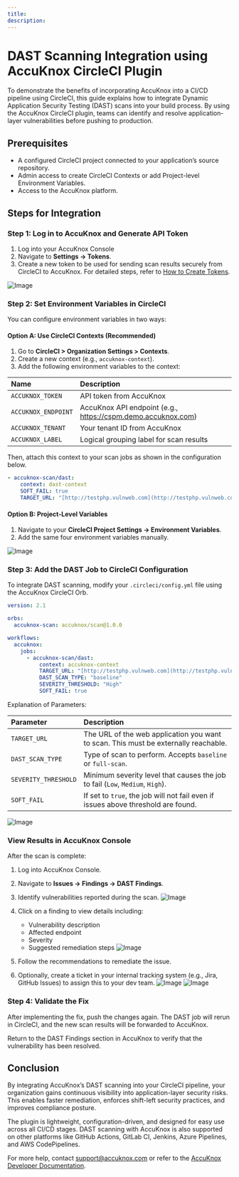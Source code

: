 ```yaml
---
title:
description:
---
```


# DAST Scanning Integration using AccuKnox CircleCI Plugin

To demonstrate the benefits of incorporating AccuKnox into a CI/CD pipeline using CircleCI, this guide explains how to integrate Dynamic Application Security Testing (DAST) scans into your build process. By using the AccuKnox CircleCI plugin, teams can identify and resolve application-layer vulnerabilities before pushing to production.

## Prerequisites

- A configured CircleCI project connected to your application’s source repository.
- Admin access to create CircleCI Contexts or add Project-level Environment Variables.
- Access to the AccuKnox platform.

## Steps for Integration

### Step 1: Log in to AccuKnox and Generate API Token

1.  Log into your AccuKnox Console
2.  Navigate to **Settings → Tokens**.
3.  Create a new token to be used for sending scan results securely from CircleCI to AccuKnox. For detailed steps, refer to [How to Create Tokens](https://help.accuknox.com/how-to/how-to-create-tokens/).

![Image](./images/circleci-dast/1.png)

### Step 2: Set Environment Variables in CircleCI

You can configure environment variables in two ways:

#### Option A: Use CircleCI Contexts (Recommended)

1.  Go to **CircleCI > Organization Settings > Contexts**.
2.  Create a new context (e.g., `accuknox-context`).
3.  Add the following environment variables to the context:

| Name                | Description                                                    |
| :------------------ | :------------------------------------------------------------- |
| `ACCUKNOX_TOKEN`    | API token from AccuKnox                                        |
| `ACCUKNOX_ENDPOINT` | AccuKnox API endpoint (e.g., <https://cspm.demo.accuknox.com>) |
| `ACCUKNOX_TENANT`   | Your tenant ID from AccuKnox                                   |
| `ACCUKNOX_LABEL`    | Logical grouping label for scan results                        |

Then, attach this context to your scan jobs as shown in the configuration below.

```yaml
- accuknox-scan/dast:
    context: dast-context
    SOFT_FAIL: true
    TARGET_URL: "[http://testphp.vulnweb.com](http://testphp.vulnweb.com)"
```

#### Option B: Project-Level Variables

1.  Navigate to your **CircleCI Project Settings → Environment Variables**.
2.  Add the same four environment variables manually.

![Image](./images/circleci-dast/2.png)

### Step 3: Add the DAST Job to CircleCI Configuration

To integrate DAST scanning, modify your `.circleci/config.yml` file using the AccuKnox CircleCI Orb.

```yaml
version: 2.1

orbs:
  accuknox-scan: accuknox/scan@1.0.0

workflows:
  accuknox:
    jobs:
      - accuknox-scan/dast:
          context: accuknox-context
          TARGET_URL: "[http://testphp.vulnweb.com](http://testphp.vulnweb.com)"
          DAST_SCAN_TYPE: "baseline"
          SEVERITY_THRESHOLD: "High"
          SOFT_FAIL: true
```

Explanation of Parameters:

| Parameter            | Description                                                                         |
| :------------------- | :---------------------------------------------------------------------------------- |
| `TARGET_URL`         | The URL of the web application you want to scan. This must be externally reachable. |
| `DAST_SCAN_TYPE`     | Type of scan to perform. Accepts `baseline` or `full-scan`.                         |
| `SEVERITY_THRESHOLD` | Minimum severity level that causes the job to fail (`Low`, `Medium`, `High`).       |
| `SOFT_FAIL`          | If set to `true`, the job will not fail even if issues above threshold are found.   |

![Image](./images/circleci-dast/3.png)

### View Results in AccuKnox Console

After the scan is complete:

1. Log into AccuKnox Console.
2. Navigate to **Issues → Findings → DAST Findings**.
3. Identify vulnerabilities reported during the scan.
![Image](./images/circleci-dast/4.png)

4. Click on a finding to view details including:
   - Vulnerability description
   - Affected endpoint
   - Severity
   - Suggested remediation steps
![Image](./images/circleci-dast/5.png)

5. Follow the recommendations to remediate the issue.
6. Optionally, create a ticket in your internal tracking system (e.g., Jira, GitHub Issues) to assign this to your dev team.
![Image](./images/circleci-dast/6.png)
![Image](./images/circleci-dast/7.png)

### Step 4: Validate the Fix

After implementing the fix, push the changes again. The DAST job will rerun in CircleCI, and the new scan results will be forwarded to AccuKnox.

Return to the DAST Findings section in AccuKnox to verify that the vulnerability has been resolved.

## Conclusion

By integrating AccuKnox’s DAST scanning into your CircleCI pipeline, your organization gains continuous visibility into application-layer security risks. This enables faster remediation, enforces shift-left security practices, and improves compliance posture.

The plugin is lightweight, configuration-driven, and designed for easy use across all CI/CD stages. DAST scanning with AccuKnox is also supported on other platforms like GitHub Actions, GitLab CI, Jenkins, Azure Pipelines, and AWS CodePipelines.

For more help, contact [support@accuknox.com](mailto:support@accuknox.com) or refer to the [AccuKnox Developer Documentation](https://help.accuknox.com/).